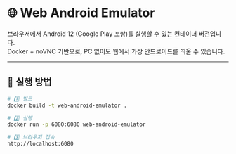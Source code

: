 # 🌐 Web Android Emulator

브라우저에서 Android 12 (Google Play 포함)를 실행할 수 있는 컨테이너 버전입니다.  
Docker + noVNC 기반으로, PC 없이도 웹에서 가상 안드로이드를 띄울 수 있습니다.

---

## 🚀 실행 방법

```bash
# 1️⃣ 빌드
docker build -t web-android-emulator .

# 2️⃣ 실행
docker run -p 6080:6080 web-android-emulator

# 3️⃣ 브라우저 접속
http://localhost:6080
